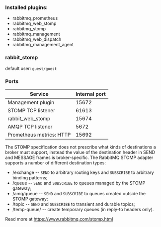 ### Installed plugins:
* rabbitmq_prometheus
* rabbitmq_web_stomp
* rabbitmq_stomp
* rabbitmq_management
* rabbitmq_web_dispatch
* rabbitmq_management_agent

### rabbit_stomp 
default user: `guest/guest`

### Ports
| Service                  | Internal port |
|--------------------------|---------------|
| Management plugin        | 15672         |
| STOMP TCP listener       | 61613         |
| rabbit_web_stomp         | 15674         |
| AMQP TCP listener        | 5672          |
| Prometheus metrics: HTTP | 15692         |

The STOMP specification does not prescribe what kinds of destinations a broker must support, 
instead the value of the destination header in SEND and MESSAGE frames is broker-specific. 
The RabbitMQ STOMP adapter supports a number of different destination types:
- /exchange -- `SEND` to arbitrary routing keys and `SUBSCRIBE` to arbitrary binding patterns;
- /queue -- `SEND` and `SUBSCRIBE` to queues managed by the STOMP gateway;
- /amq/queue -- `SEND` and `SUBSCRIBE` to queues created outside the STOMP gateway;
- /topic -- `SEND` and `SUBSCRIBE` to transient and durable topics;
- /temp-queue/ -- create temporary queues (in reply-to headers only).

Read more at https://www.rabbitmq.com/stomp.html
